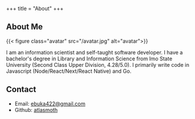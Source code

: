 +++
title = "About"
+++

## About Me

{{< figure class="avatar" src="/avatar.jpg" alt="avatar">}}

I am an information scientist and self-taught software developer. I have a bachelor's degree in Library and Information Science from Imo State University (Second Class Upper Division, 4.28/5.0). I primarily write code in Javascript (Node/React/Next/React Native) and Go.

## Contact

- Email: [ebuka422@gmail.com](mailto:ebuka422@gmail.com)
- Github: [atlasmoth](https://github.com/atlasmoth)
